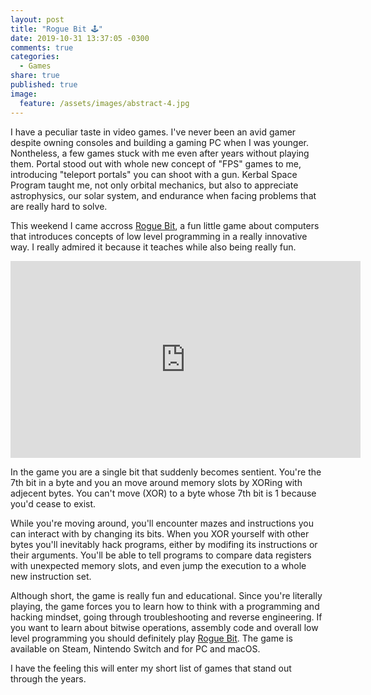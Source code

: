 ```yaml
---
layout: post
title: "Rogue Bit 🕹"
date: 2019-10-31 13:37:05 -0300
comments: true
categories:
  - Games
share: true
published: true
image:
  feature: /assets/images/abstract-4.jpg
---
```


I have a peculiar taste in video games. I've never been an avid gamer despite owning consoles and
building a gaming PC when I was younger. Nontheless, a few games stuck with me even after years
without playing them. Portal stood out with whole new concept of "FPS" games to me, introducing
"teleport portals" you can shoot with a gun. Kerbal Space Program taught me, not only orbital
mechanics, but also to appreciate astrophysics, our solar system, and endurance when facing problems
that are really hard to solve.

This weekend I came accross [Rogue Bit][1], a fun little game about computers that introduces
concepts of low level programming in a really innovative way. I really admired it because it teaches
while also being really fun.

<iframe width="560" height="315" src="https://www.youtube.com/embed/9I8Vlv9L9VM" frameborder="0" allow="accelerometer; autoplay; encrypted-media; gyroscope; picture-in-picture" allowfullscreen></iframe>
<br />

<!-- more -->

In the game you are a single bit that suddenly becomes sentient. You're the 7th bit in a byte and
you an move around memory slots by XORing with adjecent bytes. You can't move (XOR) to a byte whose
7th bit is 1 because you'd cease to exist.

While you're moving around, you'll encounter mazes and instructions you can interact with by
changing its bits. When you XOR yourself with other bytes you'll inevitably hack programs, either by
modifing its instructions or their arguments. You'll be able to tell programs to compare data
registers with unexpected memory slots, and even jump the execution to a whole new instruction set.

Although short, the game is really fun and educational. Since you're literally playing, the game forces you to learn
how to think with a programming and hacking mindset, going through troubleshooting and reverse
engineering. If you want to learn about bitwise operations, assembly code and overall low level
programming you should definitely play [Rogue Bit][1]. The game is available on Steam, Nintendo
Switch and for PC and macOS.

I have the feeling this will enter my short list of games that stand out through the years.

[1]: https://roguebit.bigosaur.com/